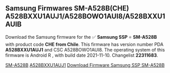 <h2>Samsung Firmwares SM-A528B(CHE) A528BXXU1AUJ1/A528BOWO1AUI8/A528BXXU1AUIB</h2>
Download the Samsung firmware for the ✅ <strong>Samsung SSP </strong> ⭐ <strong>SM-A528B</strong> with product code <strong>CHE</strong> <strong> from Chile</strong>. This firmware has version number PDA <strong>A528BXXU1AUJ1</strong> and CSC A528BOWO1AUI8. The operating system of this firmware is Android R , with build date 2021-11-10. Changelist <strong>22311683</strong>.


[SM-A528B](https://samfirm.shop/samsung/model/SM-A528B)
[A528BXXU1AUJ1](https://samfirm.shop/samsung/pda/A528BXXU1AUJ1)
[Download Firmware Samsung SSP SM-A528B](https://samfirm.shop/samsung/firmware/473195)
